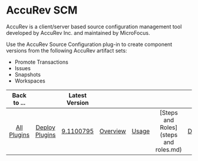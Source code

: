 
AccuRev SCM
===========



AccuRev is a client/server based source configuration management tool developed by AccuRev Inc. and maintained by MicroFocus.




Use the AccuRev Source Configuration plug-in to create component versions from the following AccuRev artifact sets: 


* Promote Transactions
* Issues
* Snapshots
* Workspaces




|Back to ...||Latest Version|||||
| :---: | :---: | :---: | :---: | :---: | :---: | :---: |
|[All Plugins](../../index.md)|[Deploy Plugins](../README.md)|[9.1100795](https://raw.githubusercontent.com/UrbanCode/IBM-UCD-PLUGINS/main/files/AccuRevSourceConfig/AccuRevSourceConfig-9.1100795.zip)|[Overview](overview.md)|[Usage](usage.md)|[Steps and Roles](steps and roles.md)|[Downloads](downloads.md)|

